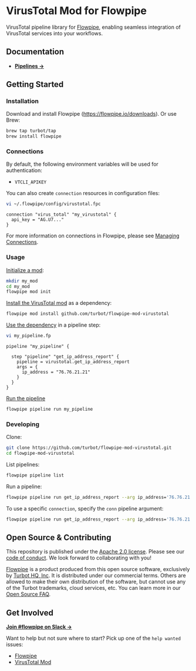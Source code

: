 # VirusTotal Mod for Flowpipe

VirusTotal pipeline library for [Flowpipe](https://flowpipe.io), enabling seamless integration of VirusTotal services into your workflows.

## Documentation

- **[Pipelines →](https://hub.flowpipe.io/mods/turbot/virustotal/pipelines)**

## Getting Started

### Installation

Download and install Flowpipe (https://flowpipe.io/downloads). Or use Brew:

```sh
brew tap turbot/tap
brew install flowpipe
```

### Connections

By default, the following environment variables will be used for authentication:

- `VTCLI_APIKEY`

You can also create `connection` resources in configuration files:

```sh
vi ~/.flowpipe/config/virustotal.fpc
```

```hcl
connection "virus_total" "my_virustotal" {
  api_key = "AG.U7..."
}
```

For more information on connections in Flowpipe, please see [Managing Connections](https://flowpipe.io/docs/run/connections).

### Usage

[Initialize a mod](https://flowpipe.io/docs/build/index#initializing-a-mod):

```sh
mkdir my_mod
cd my_mod
flowpipe mod init
```

[Install the VirusTotal mod](https://flowpipe.io/docs/build/mod-dependencies#mod-dependencies) as a dependency:

```sh
flowpipe mod install github.com/turbot/flowpipe-mod-virustotal
```

[Use the dependency](https://flowpipe.io/docs/build/write-pipelines/index) in a pipeline step:

```sh
vi my_pipeline.fp
```

```hcl
pipeline "my_pipeline" {

  step "pipeline" "get_ip_address_report" {
    pipeline = virustotal.get_ip_address_report
    args = {
      ip_address = "76.76.21.21"
    }
  }
}
```

[Run the pipeline](https://flowpipe.io/docs/run/pipelines)

```sh
flowpipe pipeline run my_pipeline
```

### Developing

Clone:

```sh
git clone https://github.com/turbot/flowpipe-mod-virustotal.git
cd flowpipe-mod-virustotal
```

List pipelines:

```sh
flowpipe pipeline list
```

Run a pipeline:

```sh
flowpipe pipeline run get_ip_address_report --arg ip_address='76.76.21.21'
```

To use a specific `connection`, specify the `conn` pipeline argument:

```sh
flowpipe pipeline run get_ip_address_report --arg ip_address='76.76.21.21' --arg conn=connection.virus_total.my_virustotal
```

## Open Source & Contributing

This repository is published under the [Apache 2.0 license](https://www.apache.org/licenses/LICENSE-2.0). Please see our [code of conduct](https://github.com/turbot/.github/blob/main/CODE_OF_CONDUCT.md). We look forward to collaborating with you!

[Flowpipe](https://flowpipe.io) is a product produced from this open source software, exclusively by [Turbot HQ, Inc](https://turbot.com). It is distributed under our commercial terms. Others are allowed to make their own distribution of the software, but cannot use any of the Turbot trademarks, cloud services, etc. You can learn more in our [Open Source FAQ](https://turbot.com/open-source).

## Get Involved

**[Join #flowpipe on Slack →](https://flowpipe.io/community/join)**

Want to help but not sure where to start? Pick up one of the `help wanted` issues:

- [Flowpipe](https://github.com/turbot/flowpipe/labels/help%20wanted)
- [VirusTotal Mod](https://github.com/turbot/flowpipe-mod-virustotal/labels/help%20wanted)
